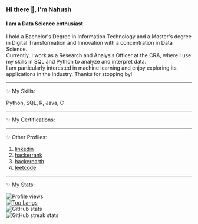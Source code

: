 <!--
**nahushamane/nahushamane** is a ✨ _special_ ✨ repository because its `README.md` (this file) appears on your GitHub profile.

Here are some ideas to get you started:

- 🔭 I’m currently working on ...
- 🌱 I’m currently learning ...
- 👯 I’m looking to collaborate on ...
- 🤔 I’m looking for help with ...
- 💬 Ask me about ...
- 📫 How to reach me: ...
- 😄 Pronouns: ...
- ⚡ Fun fact: ...
-->

### Hi there 👋, I'm Nahush
#### I am a Data Science enthusiast

I hold a Bachelor's Degree in Information Technology and a Master's degree in Digital Transformation and Innovation with a concentration in Data Science.  
Currently, I work as a Research and Analysis Officer at the CRA, where I use my skills in SQL and Python to analyze and interpret data.  
I am particularly interested in machine learning and enjoy exploring its applications in the industry. Thanks for stopping by!  

----------------------------------------------------------------------  

✨ My Skills: 

Python, SQL, R, Java, C

----------------------------------------------------------------------  

✨ My Certifications:

----------------------------------------------------------------------  

✨ Other Profiles:

1. [linkedin](https://www.linkedin.com/in/nahushamane/)
2. [hackerrank](https://www.hackerearth.com/@nahushamane)
3. [hackerearth](https://www.hackerrank.com/nahushamane)
4. [leetcode](https://leetcode.com/nahushamane/)

----------------------------------------------------------------------  

✨ My Stats:

![Profile views](https://gpvc.arturio.dev/nahushamane)  
[![Top Langs](https://github-readme-stats.vercel.app/api/top-langs/?username=nahushamane)](https://github.com/anuraghazra/github-readme-stats)  
![GitHub stats](https://github-readme-stats.vercel.app/api?username=nahushamane&show_icons=true)  
![GitHub streak stats](https://streak-stats.demolab.com/?user=nahushamane)  
